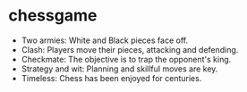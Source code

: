 # chessgame

- Two armies: White and Black pieces face off.
- Clash: Players move their pieces, attacking and defending.
- Checkmate: The objective is to trap the opponent's king.
- Strategy and wit: Planning and skillful moves are key.
- Timeless: Chess has been enjoyed for centuries.
